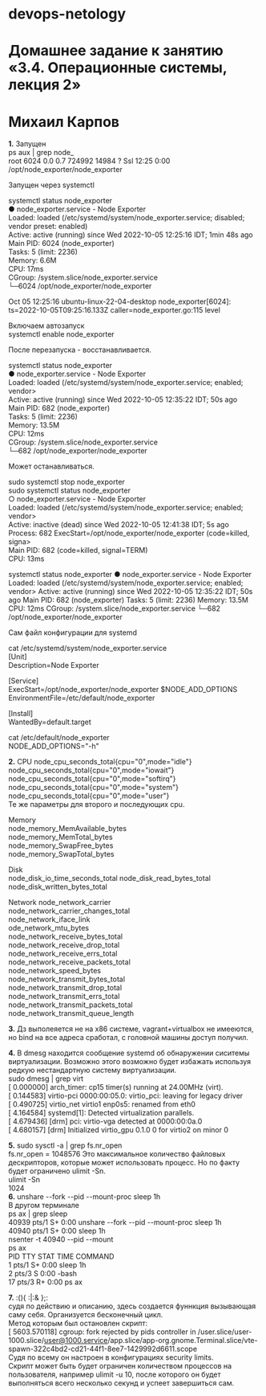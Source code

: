 # devops-netology

# Домашнее задание к занятию «3.4. Операционные системы, лекция 2»
# Михаил Карпов

**1.** Запущен   
ps aux | grep node_  
root        6024  0.0  0.7 724992 14984 ?        Ssl  12:25   0:00 /opt/node_exporter/node_exporter  
  
Запущен через systemctl  
  
systemctl status node_exporter  
● node_exporter.service - Node Exporter  
     Loaded: loaded (/etc/systemd/system/node_exporter.service; disabled; vendor preset: enabled)  
     Active: active (running) since Wed 2022-10-05 12:25:16 IDT; 1min 48s ago  
   Main PID: 6024 (node_exporter)  
      Tasks: 5 (limit: 2236)  
     Memory: 6.6M  
        CPU: 17ms  
     CGroup: /system.slice/node_exporter.service  
             └─6024 /opt/node_exporter/node_exporter  
  
Oct 05 12:25:16 ubuntu-linux-22-04-desktop node_exporter[6024]: ts=2022-10-05T09:25:16.133Z caller=node_exporter.go:115 level
  
  Включаем автозапуск  
systemctl enable node_exporter  
  
После перезапуска - восстанавливается.
  
systemctl status node_exporter  
● node_exporter.service - Node Exporter  
     Loaded: loaded (/etc/systemd/system/node_exporter.service; enabled; vendor>  
     Active: active (running) since Wed 2022-10-05 12:35:22 IDT; 50s ago  
   Main PID: 682 (node_exporter)  
      Tasks: 5 (limit: 2236)  
     Memory: 13.5M  
        CPU: 12ms  
     CGroup: /system.slice/node_exporter.service  
             └─682 /opt/node_exporter/node_exporter



  
Может останавливаться.    
  
sudo systemctl stop node_exporter  
sudo systemctl status node_exporter  
○ node_exporter.service - Node Exporter  
     Loaded: loaded (/etc/systemd/system/node_exporter.service; enabled; vendor>  
     Active: inactive (dead) since Wed 2022-10-05 12:41:38 IDT; 5s ago  
    Process: 682 ExecStart=/opt/node_exporter/node_exporter (code=killed, signa>  
   Main PID: 682 (code=killed, signal=TERM)  
        CPU: 13ms  
  
systemctl status node_exporter
● node_exporter.service - Node Exporter
     Loaded: loaded (/etc/systemd/system/node_exporter.service; enabled; vendor>
     Active: active (running) since Wed 2022-10-05 12:35:22 IDT; 50s ago
   Main PID: 682 (node_exporter)
      Tasks: 5 (limit: 2236)
     Memory: 13.5M
        CPU: 12ms
     CGroup: /system.slice/node_exporter.service
             └─682 /opt/node_exporter/node_exporter

Сам файл конфигурации для systemd  

cat /etc/systemd/system/node_exporter.service   
[Unit]  
Description=Node Exporter  
   
[Service]  
ExecStart=/opt/node_exporter/node_exporter $NODE_ADD_OPTIONS  
EnvironmentFile=/etc/default/node_exporter  
   
[Install]  
WantedBy=default.target  

cat /etc/default/node_exporter   
NODE_ADD_OPTIONS="-h"  

  


**2.** CPU
node_cpu_seconds_total{cpu="0",mode="idle"}  
node_cpu_seconds_total{cpu="0",mode="iowait"}  
node_cpu_seconds_total{cpu="0",mode="softirq"}  
node_cpu_seconds_total{cpu="0",mode="system"}  
node_cpu_seconds_total{cpu="0",mode="user"}  
Те же параметры для второго и последующих cpu.  
  
Memory  
node_memory_MemAvailable_bytes  
node_memory_MemTotal_bytes  
node_memory_SwapFree_bytes  
node_memory_SwapTotal_bytes
  
Disk  
node_disk_io_time_seconds_total
node_disk_read_bytes_total
node_disk_written_bytes_total

Network
node_network_carrier  
node_network_carrier_changes_total  
node_network_iface_link  
ode_network_mtu_bytes  
node_network_receive_bytes_total  
node_network_receive_drop_total  
node_network_receive_errs_total  
node_network_receive_packets_total  
node_network_speed_bytes  
node_network_transmit_bytes_total  
node_network_transmit_drop_total  
node_network_transmit_errs_total  
node_network_transmit_packets_total  
node_network_transmit_queue_length

**3.** Дз выполеяется не на x86 системе, vagrant+virtualbox не имееются, но bind на все адреса сработал, с головной машины доступ получил.  

**4.** В dmesg находится сообщение systemd об обнаружении сиситемы виртуализации. Возможно этого возможно будет избажать используя редкую нестандартную систему виртуализации.  
sudo dmesg | grep virt  
[    0.000000] arch_timer: cp15 timer(s) running at 24.00MHz (virt).  
[    0.144583] virtio-pci 0000:00:05.0: virtio_pci: leaving for legacy driver  
[    0.490725] virtio_net virtio1 enp0s5: renamed from eth0  
[    4.164584] systemd[1]: Detected virtualization parallels.  
[    4.679436] [drm] pci: virtio-vga detected at 0000:00:0a.0  
[    4.680157] [drm] Initialized virtio_gpu 0.1.0 0 for virtio2 on minor 0  

**5.** sudo sysctl -a | grep fs.nr_open  
fs.nr_open = 1048576
Это максимальное количество файловых дескрипторов, которые может использовать процесс. Но по факту будет ограничено ulimit -Sn.    
ulimit -Sn  
1024  
**6.** unshare --fork --pid --mount-proc sleep 1h  
В другом терминале  
ps ax | grep sleep  
  40939 pts/1    S+     0:00 unshare --fork --pid --mount-proc sleep 1h    
  40940 pts/1    S+     0:00 sleep 1h    
nsenter -t 40940 --pid --mount  
ps ax   
    PID TTY      STAT   TIME COMMAND  
      1 pts/1    S+     0:00 sleep 1h  
      2 pts/3    S      0:00 -bash  
     17 pts/3    R+     0:00 ps ax  

**7.** :(){ :|:& };:  
судя по действию и описанию, здесь создается фуннкция вызывающая саму себя. Организуется бесконечный цикл.  
Метод которым был остановлен скрипт:  
[ 5603.570118] cgroup: fork rejected by pids controller in /user.slice/user-1000.slice/user@1000.service/app.slice/app-org.gnome.Terminal.slice/vte-spawn-322c4bd2-cd21-44f1-8ee7-1429992d6611.scope  
Судя по всему он настроен в конфигурациях security limits.  
Скрипт может быть будет ограничен количеством процессов на пользователя, например ulimit -u 10, после которого он будет выполняться всего несколько секунд и успеет завершиться сам.  